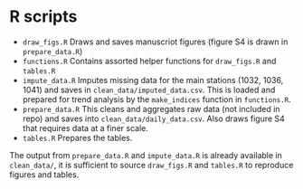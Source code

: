 # R scripts

- `draw_figs.R` Draws and saves manuscriot figures (figure S4 is drawn in `prepare_data.R`)
- `functions.R` Contains assorted helper functions for `draw_figs.R` and `tables.R`
- `impute_data.R` Imputes missing data for the main stations (1032, 1036, 1041) and saves in `clean_data/imputed_data.csv`. This is loaded and prepared for trend analysis by the `make_indices` function in `functions.R`.
- `prepare_data.R` This cleans and aggregates raw data (not included in repo) and saves into `clean_data/daily_data.csv`. Also draws figure S4 that requires data at a finer scale.
- `tables.R` Prepares the tables.

The output from `prepare_data.R` and `impute_data.R` is already available in `clean_data/`, it is sufficient to source `draw_figs.R` and `tables.R` to reproduce figures and tables.